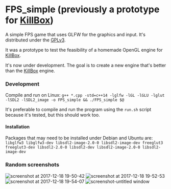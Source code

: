 # FPS_simple (previously a prototype for [KillBox](https://github.com/AXDOOMER/KillBox))

A simple FPS game that uses GLFW for the graphics and input. It's distributed under the [GPLv3](https://www.gnu.org/licenses/gpl-3.0.en.html).

It was a prototype to test the feasibility of a homemade OpenGL engine for [KillBox](https://github.com/AXDOOMER/KillBox).

It's now under development. The goal is to create a new engine that's better than the [KillBox](https://github.com/AXDOOMER/KillBox) engine.

### Development

Compile and run on Linux: `g++ *.cpp -std=c++14 -lglfw -lGL -lGLU -lglut -lSDL2 -lSDL2_image -o FPS_simple && ./FPS_simple $@`

It's preferable to compile and run the program using the `run.sh` script because it's tested, but this should work too.

#### Installation

Packages that may need to be installed under Debian and Ubuntu are: `libglfw3 libglfw3-dev libsdl2-image-2.0-0 libsdl2-image-dev freeglut3 freeglut3-dev libsdl2-2.0-0 libsdl2-dev libsdl2-image-2.0-0 libsdl2-image-dev`

### Random screenshots

![screenshot at 2017-12-18 19-50-42](https://user-images.githubusercontent.com/6194072/34324771-efb26d0a-e84b-11e7-9c4a-a0529cafe437.png)
![screenshot at 2017-12-18 19-52-53](https://user-images.githubusercontent.com/6194072/34324772-efc4187a-e84b-11e7-8282-05aad338cde3.png)
![screenshot at 2017-12-18 19-54-07](https://user-images.githubusercontent.com/6194072/34324773-efd47c06-e84b-11e7-8a3c-71d3ca3fc26e.png)
![screenshot-untitled window](https://user-images.githubusercontent.com/6194072/34324774-efe54d1a-e84b-11e7-9193-9fe29b546288.png)
